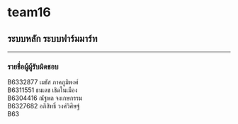 # team16

## ระบบหลัก ระบบฟาร์มมาร์ท
<hr/>

### รายชื่อผู้ผู้รับผิดชอบ 

B6332877 เมธัส  ภาคภูมิพงศ์ <br>
B6311551 ธนเดช เชิดในเมือง <br>
B6304416 ณัฐพล จงเกษกรรม <br>
B6327682 อภิสิทธิ์ วงศ์วิศิษฐ์ <br>
B63